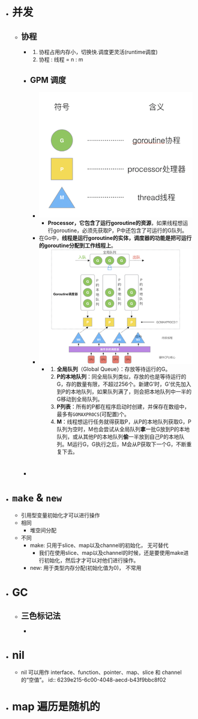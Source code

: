 - # 并发
	- ## 协程
		- 1. 协程占用内存小，切换快.调度更灵活(runtime调度)
		  2. 协程 : 线程 = n : m
		- ## GPM 调度
			- ![image.png](../assets/image_1647959114944_0.png)
				- **Processor，它包含了运行goroutine的资源**，如果线程想运行goroutine，必须先获取P，P中还包含了可运行的G队列。
			- 在Go中，**线程是运行goroutine的实体，调度器的功能是把可运行的goroutine分配到工作线程上**。
			- ![image.png](../assets/image_1647959130597_0.png)
				- 1. **全局队列**（Global Queue）：存放等待运行的G。
				  2. **P的本地队列**：同全局队列类似，存放的也是等待运行的G，存的数量有限，不超过256个。新建G’时，G’优先加入到P的本地队列，如果队列满了，则会把本地队列中一半的G移动到全局队列。
				  3. **P列表**：所有的P都在程序启动时创建，并保存在数组中，最多有`GOMAXPROCS`(可配置)个。
				  4. **M**：线程想运行任务就得获取P，从P的本地队列获取G，P队列为空时，M也会尝试从全局队列**拿**一批G放到P的本地队列，或从其他P的本地队列**偷**一半放到自己P的本地队列。M运行G，G执行之后，M会从P获取下一个G，不断重复下去。
		- #
- # `make` & `new`
	- 引用型变量初始化才可以进行操作
	- 相同
		- 堆空间分配
	- 不同
		- make: 只用于slice、map以及channel的初始化， 无可替代
			- 我们在使用slice、map以及channel的时候，还是要使用make进行初始化，然后才才可以对他们进行操作。
		- new: 用于类型内存分配(初始化值为0)， 不常用
- # GC
	- ## 三色标记法
		-
- # nil
	- nil 可以用作 interface、function、pointer、map、slice 和 channel 的“空值”。
	  id:: 6239e215-6c00-4048-aecd-b43f9bbc8f02
- #  map 遍历是随机的
